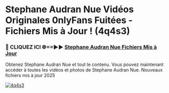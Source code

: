 # Stephane Audran Nue Vidéos Originales 0nlyFans Fuitées - Fichiers Mis à Jour ! (4q4s3)

<h3>🔴 CLIQUEZ ICI 🌐==►► <a href="https://tinyurl.com/2pmr4ezf" rel="nofollow">Stephane Audran Nue Fichiers Mis à Jour</a></h3>

Obtenez Stephane Audran Nue et tout le contenu. Vous pouvez maintenant accéder à toutes les vidéos et photos de Stephane Audran Nue. Nouveaux fichiers mis à jour 2025

[![4q4s3](https://i.imgur.com/6SNvagu.gif)](https://tinyurl.com/2pmr4ezf)
